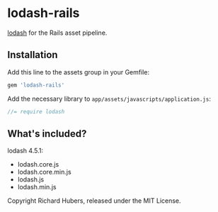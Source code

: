 # lodash-rails

[lodash](http://lodash.com/) for the Rails asset pipeline.

## Installation

Add this line to the assets group in your Gemfile:

```ruby
gem 'lodash-rails'
```

Add the necessary library to `app/assets/javascripts/application.js`:

```js
//= require lodash
```

## What's included?

lodash 4.5.1:

* lodash.core.js
* lodash.core.min.js
* lodash.js
* lodash.min.js

Copyright Richard Hubers, released under the MIT License.
